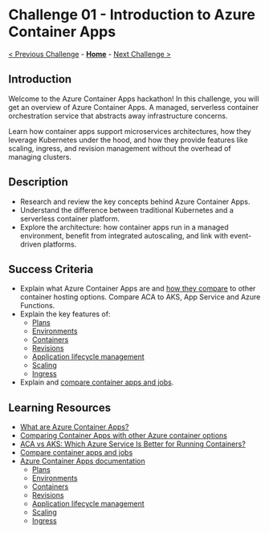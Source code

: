 # Challenge 01 - Introduction to Azure Container Apps

 [< Previous Challenge](./Challenge-00.md) - **[Home](../README.md)** - [Next Challenge >](./Challenge-02.md)

## Introduction
Welcome to the Azure Container Apps hackathon! In this challenge, you will get an overview of Azure Container Apps. A managed, serverless container orchestration service that abstracts away infrastructure concerns.

Learn how container apps support microservices architectures, how they leverage Kubernetes under the hood, and how they provide features like scaling, ingress, and revision management without the overhead of managing clusters.

## Description
- Research and review the key concepts behind Azure Container Apps.
- Understand the difference between traditional Kubernetes and a serverless container platform.
- Explore the architecture: how container apps run in a managed environment, benefit from integrated autoscaling, and link with event-driven platforms.

## Success Criteria
- Explain what Azure Container Apps are and [how they compare](https://learn.microsoft.com/en-us/azure/container-apps/compare-options) to other container hosting options. Compare ACA to AKS, App Service and Azure Functions.
- Explain the key features of:
    - [Plans](https://learn.microsoft.com/en-us/azure/container-apps/plans)
    - [Environments](https://learn.microsoft.com/en-us/azure/container-apps/environment)
    - [Containers](https://learn.microsoft.com/en-us/azure/container-apps/containers)
    - [Revisions](https://learn.microsoft.com/en-us/azure/container-apps/revisions)
    - [Application lifecycle management](https://learn.microsoft.com/en-us/azure/container-apps/application-lifecycle-management)
    - [Scaling](https://learn.microsoft.com/en-us/azure/container-apps/scale-app)
    - [Ingress](https://learn.microsoft.com/en-us/azure/container-apps/ingress-overview)
- Explain and [compare container apps and jobs](https://learn.microsoft.com/en-us/azure/container-apps/jobs?tabs=azure-cli#compare-container-apps-and-jobs).

## Learning Resources
- [What are Azure Container Apps?](https://learn.microsoft.com/en-us/azure/container-apps/overview)
- [Comparing Container Apps with other Azure container options](https://learn.microsoft.com/en-us/azure/container-apps/compare-options)
- [ACA vs AKS: Which Azure Service Is Better for Running Containers?](https://techcommunity.microsoft.com/blog/startupsatmicrosoftblog/aca-vs-aks-which-azure-service-is-better-for-running-containers/3815164)
- [Compare container apps and jobs](https://learn.microsoft.com/en-us/azure/container-apps/jobs?tabs=azure-cli#compare-container-apps-and-jobs)
- [Azure Container Apps documentation](https://learn.microsoft.com/en-us/azure/container-apps/)
    - [Plans](https://learn.microsoft.com/en-us/azure/container-apps/plans)
    - [Environments](https://learn.microsoft.com/en-us/azure/container-apps/environment)
    - [Containers](https://learn.microsoft.com/en-us/azure/container-apps/containers)
    - [Revisions](https://learn.microsoft.com/en-us/azure/container-apps/revisions)
    - [Application lifecycle management](https://learn.microsoft.com/en-us/azure/container-apps/application-lifecycle-management)
    - [Scaling](https://learn.microsoft.com/en-us/azure/container-apps/scale-app)
    - [Ingress](https://learn.microsoft.com/en-us/azure/container-apps/ingress-overview)
